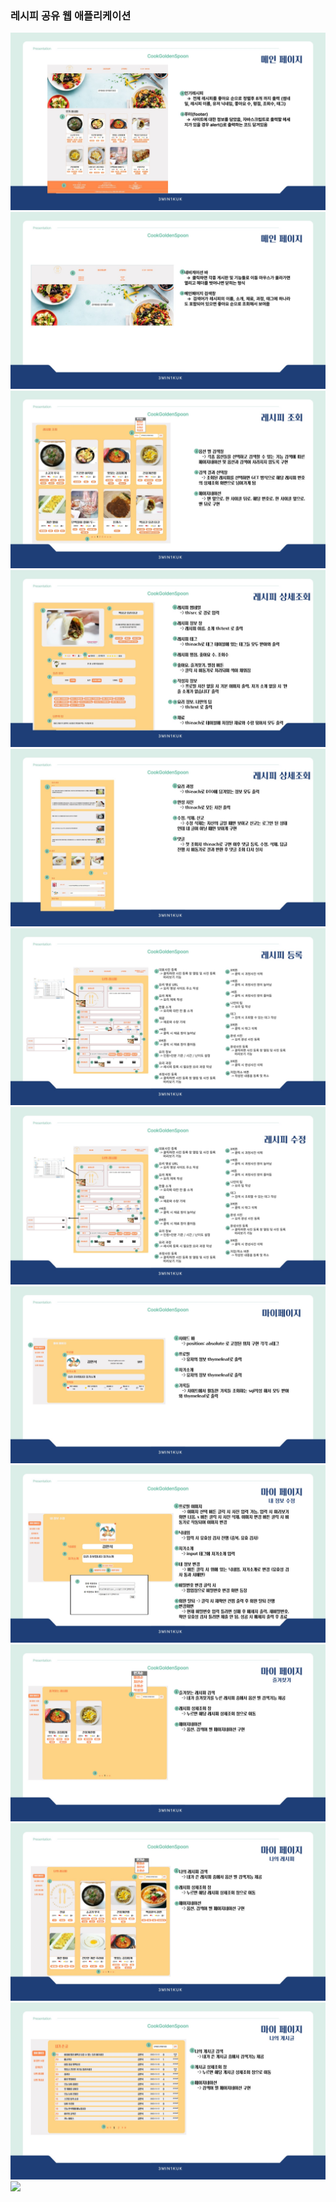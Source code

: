 ### 레시피 공유 웹 애플리케이션

<img src="./image/Slide4.jpg">
<img src="./image/Slide5.jpg">
<img src="./image/Slide6.jpg">
<img src="./image/Slide7.jpg">
<img src="./image/Slide8.jpg">
<img src="./image/Slide9.jpg">
<img src="./image/Slide10.jpg">
<img src="./image/Slide11.jpg">
<img src="./image/Slide12.jpg">
<img src="./image/Slide13.jpg">
<img src="./image/Slide14.jpg">
<img src="./image/Slide15.jpg">


<img src="./gif/example.gif">
